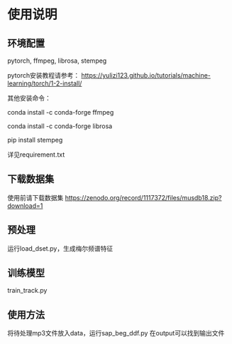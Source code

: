 # 使用说明
## 环境配置
pytorch, ffmpeg, librosa, stempeg

pytorch安装教程请参考：
https://yulizi123.github.io/tutorials/machine-learning/torch/1-2-install/

其他安装命令：

conda install -c conda-forge ffmpeg

conda install -c conda-forge librosa

pip install stempeg

详见requirement.txt

## 下载数据集
使用前请下载数据集
https://zenodo.org/record/1117372/files/musdb18.zip?download=1

## 预处理
运行load_dset.py，生成梅尔频谱特征

## 训练模型
train_track.py

## 使用方法
将待处理mp3文件放入data，运行sap_beg_ddf.py
在output可以找到输出文件
